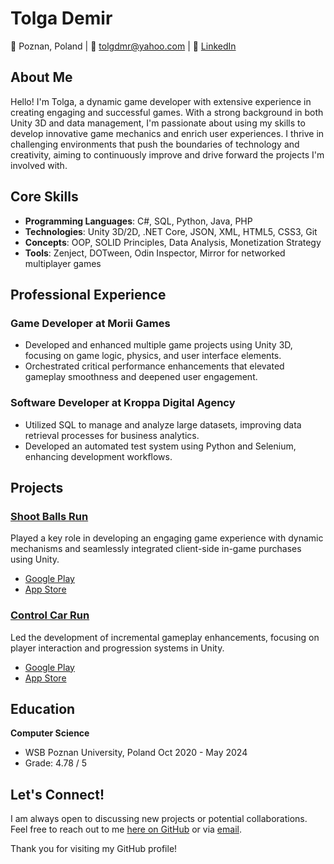 # Tolga Demir

📍 Poznan, Poland | 📧 [tolgdmr@yahoo.com](mailto:mrtolgademir@gmail.com) | 💼 [LinkedIn](https://www.linkedin.com/in/mrtolgademir/)

## About Me

Hello! I'm Tolga, a dynamic game developer with extensive experience in creating engaging and successful games. With a strong background in both Unity 3D and data management, I'm passionate about using my skills to develop innovative game mechanics and enrich user experiences. I thrive in challenging environments that push the boundaries of technology and creativity, aiming to continuously improve and drive forward the projects I'm involved with.

## Core Skills

- **Programming Languages**: C#, SQL, Python, Java, PHP
- **Technologies**: Unity 3D/2D, .NET Core, JSON, XML, HTML5, CSS3, Git
- **Concepts**: OOP, SOLID Principles, Data Analysis, Monetization Strategy
- **Tools**: Zenject, DOTween, Odin Inspector, Mirror for networked multiplayer games

## Professional Experience

### Game Developer at Morii Games
- Developed and enhanced multiple game projects using Unity 3D, focusing on game logic, physics, and user interface elements.
- Orchestrated critical performance enhancements that elevated gameplay smoothness and deepened user engagement.

### Software Developer at Kroppa Digital Agency
- Utilized SQL to manage and analyze large datasets, improving data retrieval processes for business analytics.
- Developed an automated test system using Python and Selenium, enhancing development workflows.

## Projects

### [Shoot Balls Run](https://play.google.com/store/apps/details?id=com.morii.shootballs&hl=en_US)
Played a key role in developing an engaging game experience with dynamic mechanisms and seamlessly integrated client-side in-game purchases using Unity.
- [Google Play](https://play.google.com/store/apps/details?id=com.morii.shootballs&hl=en_US)
- [App Store](https://apps.apple.com/us/app/shoot-balls-run/id6467386255)

### [Control Car Run](https://play.google.com/store/apps/details?id=com.game.controlcars&hl=en_US)
Led the development of incremental gameplay enhancements, focusing on player interaction and progression systems in Unity.
- [Google Play](https://play.google.com/store/apps/details?id=com.game.controlcars&hl=en_US)
- [App Store](https://apps.apple.com/us/app/control-car-run/id6469337510)

## Education

**Computer Science**
- WSB Poznan University, Poland
Oct 2020 - May 2024
- Grade: 4.78 / 5

## Let's Connect!

I am always open to discussing new projects or potential collaborations. Feel free to reach out to me [here on GitHub](https://github.com/tlgdmr) or via [email](mailto:mrtolgademir@gmail.com).

Thank you for visiting my GitHub profile!
